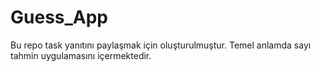 # Guess_App
Bu repo task yanıtını paylaşmak için oluşturulmuştur. Temel anlamda sayı tahmin uygulamasını içermektedir.
